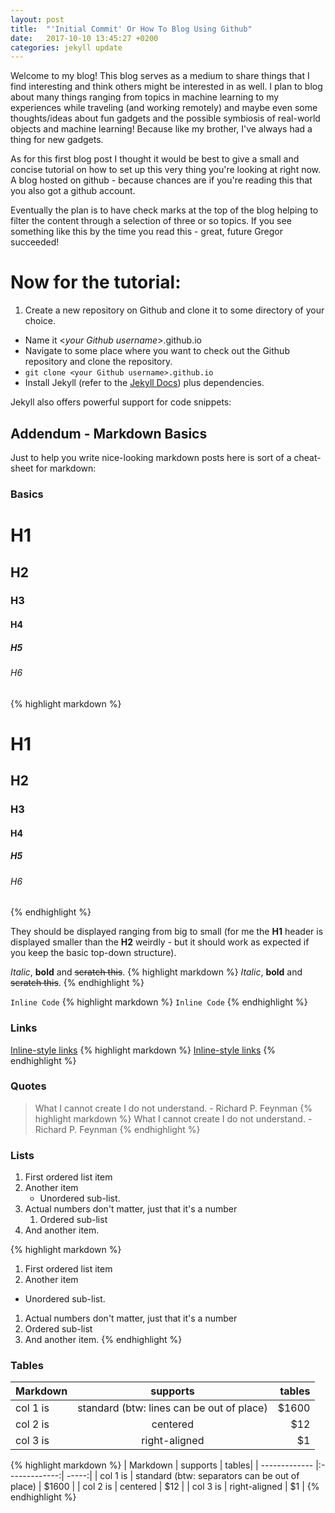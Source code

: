 ```yaml
---
layout: post
title:  "'Initial Commit' Or How To Blog Using Github"
date:   2017-10-10 13:45:27 +0200
categories: jekyll update
---
```

Welcome to my blog! This blog serves as a medium to share things that I find interesting and think others might be interested in as well. I plan to blog about many things ranging from topics in machine learning to my experiences while traveling (and working remotely) and maybe even some thoughts/ideas about fun gadgets and the possible symbiosis of real-world objects and machine learning! Because like my brother, I've always had a thing for new gadgets.

As for this first blog post I thought it would be best to give a small and concise tutorial on how to set up this very thing you're looking at right now. A blog hosted on github - because chances are if you're reading this that you also got a github account.

Eventually the plan is to have check marks at the top of the blog helping to filter the content through a selection of three or so topics. If you see something like this by the time you read this - great, future Gregor succeeded!

# Now for the tutorial:
1. Create a new repository on Github and clone it to some directory of your choice.
* Name it <*your Github username*>.github.io
* Navigate to some place where you want to check out the Github repository and clone the repository.
* `git clone <your Github username>.github.io`
* Install Jekyll (refer to the [Jekyll Docs][jekyll-docs]) plus dependencies.

Jekyll also offers powerful support for code snippets:




## Addendum - Markdown Basics
Just to help you write nice-looking markdown posts here is sort of a cheat-sheet for markdown:
### Basics
# H1
## H2
### H3
#### H4
##### H5
###### H6
{% highlight markdown %}
# H1
## H2
### H3
#### H4
##### H5
###### H6
{% endhighlight %}


They should be displayed ranging from big to small (for me the **H1** header is displayed smaller than the **H2** weirdly - but it should work as expected if you keep the basic top-down structure).

*Italic*, **bold** and ~~scratch this~~.
{% highlight markdown %}
*Italic*, **bold** and ~~scratch this~~.
{% endhighlight %}


`Inline Code`
{% highlight markdown %}
`Inline Code`
{% endhighlight %}


### Links

[Inline-style links](https://www.google.com)
{% highlight markdown %}
[Inline-style links](https://www.google.com)
{% endhighlight %}


### Quotes
> What I cannot create I do not understand. - Richard P. Feynman
{% highlight markdown %}
> What I cannot create I do not understand. - Richard P. Feynman
{% endhighlight %}


### Lists

1. First ordered list item
2. Another item
	* Unordered sub-list. 
1. Actual numbers don't matter, just that it's a number
	1. Ordered sub-list
4. And another item.

{% highlight markdown %}
1. First ordered list item
2. Another item
  * Unordered sub-list. 
1. Actual numbers don't matter, just that it's a number
  1. Ordered sub-list
4. And another item.
{% endhighlight %}


### Tables

| Markdown      | supports      | tables|
| ------------- |:-------------:| -----:|
| col 1 is      | standard    (btw: lines can be out of place)   | $1600 |
| col 2 is      | centered      |   $12 |
| col 3 is      | right-aligned | $1    |
{% highlight markdown %}
| Markdown      | supports      | tables|
| ------------- |:-------------:| -----:|
| col 1 is      | standard    (btw: separators can be out of place)   | $1600 |
| col 2 is      | centered      |   $12 |
| col 3 is      | right-aligned | $1    |
{% endhighlight %}




[jekyll-docs]: http://jekyllrb.com/docs/home
[jekyll-gh]:   https://github.com/jekyll/jekyll
[jekyll-talk]: https://talk.jekyllrb.com/

